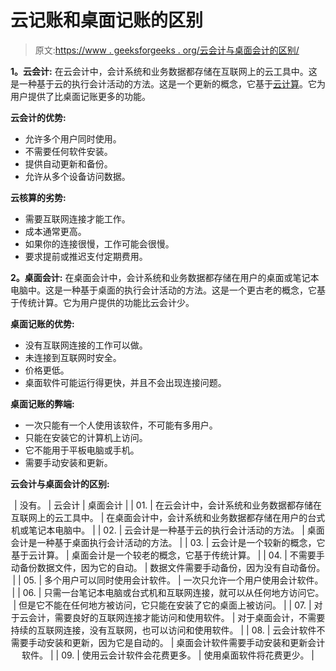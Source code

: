 # 云记账和桌面记账的区别

> 原文:[https://www . geeksforgeeks . org/云会计与桌面会计的区别/](https://www.geeksforgeeks.org/difference-between-cloud-accounting-and-desktop-accounting/)

**1。云会计:**
在云会计中，会计系统和业务数据都存储在互联网上的云工具中。这是一种基于云的执行会计活动的方法。这是一个更新的概念，它基于[云计算](https://www.geeksforgeeks.org/cloud-computing/)。它为用户提供了比桌面记账更多的功能。

**云会计的优势:**

*   允许多个用户同时使用。
*   不需要任何软件安装。
*   提供自动更新和备份。
*   允许从多个设备访问数据。

**云核算的劣势:**

*   需要互联网连接才能工作。
*   成本通常更高。
*   如果你的连接很慢，工作可能会很慢。
*   要求提前或推迟支付定期费用。

**2。桌面会计:**
在桌面会计中，会计系统和业务数据都存储在用户的桌面或笔记本电脑中。这是一种基于桌面的执行会计活动的方法。这是一个更古老的概念，它基于传统计算。它为用户提供的功能比云会计少。

**桌面记账的优势:**

*   没有互联网连接的工作可以做。
*   未连接到互联网时安全。
*   价格更低。
*   桌面软件可能运行得更快，并且不会出现连接问题。

**桌面记账的弊端:**

*   一次只能有一个人使用该软件，不可能有多用户。
*   只能在安装它的计算机上访问。
*   它不能用于平板电脑或手机。
*   需要手动安装和更新。

**云会计与桌面会计的区别:**

<center>

| 没有。 | 云会计 | 桌面会计 |
| 01. | 在云会计中，会计系统和业务数据都存储在互联网上的云工具中。 | 在桌面会计中，会计系统和业务数据都存储在用户的台式机或笔记本电脑中。 |
| 02. | 云会计是一种基于云的执行会计活动的方法。 | 桌面会计是一种基于桌面执行会计活动的方法。 |
| 03. | 云会计是一个较新的概念，它基于云计算。 | 桌面会计是一个较老的概念，它基于传统计算。 |
| 04. | 不需要手动备份数据文件，因为它的自动。 | 数据文件需要手动备份，因为没有自动备份。 |
| 05. | 多个用户可以同时使用会计软件。 | 一次只允许一个用户使用会计软件。 |
| 06. | 只需一台笔记本电脑或台式机和互联网连接，就可以从任何地方访问它。 | 但是它不能在任何地方被访问，它只能在安装了它的桌面上被访问。 |
| 07. | 对于云会计，需要良好的互联网连接才能访问和使用软件。 | 对于桌面会计，不需要持续的互联网连接，没有互联网，也可以访问和使用软件。 |
| 08. | 云会计软件不需要手动安装和更新，因为它是自动的。 | 桌面会计软件需要手动安装和更新会计软件。 |
| 09. | 使用云会计软件会花费更多。 | 使用桌面软件将花费更少。 |

</center>